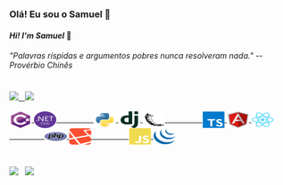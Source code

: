 ### Olá! Eu sou o Samuel 🧉
#### *Hi! I'm Samuel* 📐

###### *"Palavras ríspidas e argumentos pobres nunca resolveram nada."* -- Provérbio Chinês

#
<div>
  <a href="https://github.com/samuel-oldra">
  <img height="180em" src="https://github-readme-stats.vercel.app/api/top-langs/?username=samuel-oldra&locale=pt-BR&theme=gruvbox_light&layout=compact&langs_count=6&size_weight=0.5&count_weight=0.5&exclude_repo=Pousada-Katedral&hide=html,css,blade,tex"/>
  &nbsp;
  <img height="180em" src="https://github-readme-stats.vercel.app/api?username=samuel-oldra&locale=pt-BR&theme=gruvbox_light&show_icons=true&include_all_commits=false&rank_icon=github&count_private=true&custom_title=Estatísticas"/>
</div>
<br/>
<div style="display: inline_block">
  <img align="center" height="30" width="40" src="https://raw.githubusercontent.com/devicons/devicon/master/icons/csharp/csharp-original.svg">
  <img align="center" height="30" width="40" src="https://raw.githubusercontent.com/devicons/devicon/master/icons/dotnetcore/dotnetcore-original.svg">
  &nbsp;&nbsp;&nbsp;&nbsp;&nbsp;&nbsp;&nbsp;&nbsp;&nbsp;&nbsp;&nbsp;&nbsp;&nbsp;&nbsp;&nbsp;
  <img align="center" height="30" width="40" src="https://raw.githubusercontent.com/devicons/devicon/master/icons/python/python-original.svg">
  <img align="center" height="30" width="40" src="https://raw.githubusercontent.com/devicons/devicon/master/icons/django/django-plain.svg">
  <img align="center" height="30" width="40" src="https://raw.githubusercontent.com/devicons/devicon/master/icons/flask/flask-original.svg">
  &nbsp;&nbsp;&nbsp;&nbsp;&nbsp;&nbsp;&nbsp;&nbsp;&nbsp;&nbsp;&nbsp;&nbsp;&nbsp;&nbsp;&nbsp;
  <img align="center" height="30" width="40" src="https://raw.githubusercontent.com/devicons/devicon/master/icons/typescript/typescript-original.svg">
  <img align="center" height="30" width="40" src="https://raw.githubusercontent.com/devicons/devicon/master/icons/angularjs/angularjs-original.svg">
  <img align="center" height="30" width="40" src="https://raw.githubusercontent.com/devicons/devicon/master/icons/react/react-original.svg">
  &nbsp;&nbsp;&nbsp;&nbsp;&nbsp;&nbsp;&nbsp;&nbsp;&nbsp;&nbsp;&nbsp;&nbsp;&nbsp;&nbsp;&nbsp;
  <img align="center" height="30" width="40" src="https://raw.githubusercontent.com/devicons/devicon/master/icons/php/php-original.svg">
  <img align="center" height="30" width="40" src="https://raw.githubusercontent.com/devicons/devicon/master/icons/laravel/laravel-plain.svg">
  &nbsp;&nbsp;&nbsp;&nbsp;&nbsp;&nbsp;&nbsp;&nbsp;&nbsp;&nbsp;&nbsp;&nbsp;&nbsp;&nbsp;&nbsp;
  <img align="center" height="30" width="40" src="https://raw.githubusercontent.com/devicons/devicon/master/icons/javascript/javascript-plain.svg">
  <img align="center" height="30" width="40" src="https://raw.githubusercontent.com/devicons/devicon/master/icons/jquery/jquery-plain.svg">
</div>

#
<div>
  <a href="https://linkedin.com/in/samuel-oldra/" target="_blank"><img src="https://img.shields.io/badge/-LinkedIn-%230077B5?style=for-the-badge&logo=linkedin&logoColor=white" target="_blank"></a>
  &nbsp;
  <a href = "mailto:samuel.oldra@gmail.com"><img src="https://img.shields.io/badge/-Gmail-%23333?style=for-the-badge&logo=gmail&logoColor=white" target="_blank"></a>
</div>
<br/>

<!--
[![Readme Card](https://github-readme-stats.vercel.app/api/pin/?username=samuel-oldra&repo=ADO.TE&theme=gruvbox_light)](https://github.com/samuel-oldra/ADO.TE)
&nbsp;
[![Readme Card](https://github-readme-stats.vercel.app/api/pin/?username=samuel-oldra&repo=MyTeacher-Django&theme=gruvbox_light)](https://github.com/samuel-oldra/MyTeacher-Django)
-->
